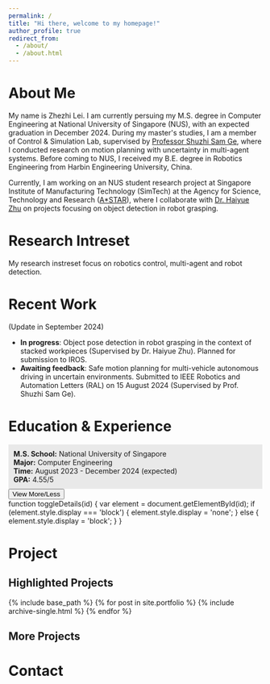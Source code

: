```yaml
---
permalink: /
title: "Hi there, welcome to my homepage!"
author_profile: true
redirect_from: 
  - /about/
  - /about.html
---
```

# <a id="Home"></a> About Me
My name is Zhezhi Lei. I am currently persuing my M.S. degree in Computer Engineering at National University of Singapore (NUS), with an expected graduation in December 2024. During my master's studies, I am a member of Control & Simulation Lab, supervised by [Professor Shuzhi Sam Ge](https://cde.nus.edu.sg/ece/staff/ge-shuzhi-sam/), where I conducted research on motion planning with uncertainty in multi-agent systems. Before coming to NUS, I received my B.E. degree in Robotics Engineering from Harbin Engineering University, China.

Currently, I am working on an NUS student research project at Singapore Institute of Manufacturing Technology (SimTech) at the Agency for Science, Technology and Research ([A*STAR](https://www.a-star.edu.sg/)), where I collaborate with [Dr. Haiyue Zhu](https://scholar.google.com/citations?hl=en&user=uO_R9wQAAAAJ) on projects focusing on object detection in robot grasping.

# Research Intreset
My research instreset focus on robotics control, multi-agent and robot detection. 

# Recent Work 
(Update in September 2024)
- **In progress**: Object pose detection in robot grasping in the context of stacked workpieces (Supervised by Dr. Haiyue Zhu). Planned for submission to IROS.
- **Awaiting feedback**: Safe motion planning for multi-vehicle autonomous driving in uncertain environments. Submitted to IEEE Robotics and Automation Letters (RAL) on 15 August 2024 (Supervised by Prof. Shuzhi Sam Ge).

# <a id="Experience"></a> Education & Experience
<head>
<meta charset="UTF-8">
<style>
.details {
    overflow: hidden;
    background-color: #f1f1f1;
    padding: 0 10px;
    max-height: 0;
    transition: max-height 0.5s ease-out; /* 使用max-height和过渡效果实现滑动效果 */
}
.summary {
    background-color: #e9e9e9;
    padding: 10px;
    margin-top: 5px;
}
</style>
</head>
<body>

<div class="summary">
    <strong>M.S. School:</strong> National University of Singapore<br>
    <strong>Major:</strong> Computer Engineering<br>
    <strong>Time:</strong> August 2023 - December 2024 (expected)<br>
    <strong>GPA:</strong> 4.55/5
</div>
<button onclick="toggleDetails('educationDetails')">View More/Less</button>
<div id="educationDetails" class="details">
    <p><strong>Detailed Experience:</strong></p>
    <ul>
        <li>Participated in advanced robotics research projects focusing on AI applications.</li>
        <li>Developed software for autonomous drones as part of a capstone project.</li>
        <li>Contributed to open-source projects relevant to real-time data processing.</li>
    </ul>
</div>

<script>
function toggleDetails(id) {
    var element = document.getElementById(id);
    if (element.style.maxHeight && element.style.maxHeight !== '0px') {
        element.style.maxHeight = '0';
    } else {
        element.style.maxHeight = element.scrollHeight + 'px'; // 设置为实际高度以实现展开
    }
}
</script>

</body>
function toggleDetails(id) {
    var element = document.getElementById(id);
    if (element.style.display === 'block') {
        element.style.display = 'none';
    } else {
        element.style.display = 'block';
    }
}
</script>

</body>

# <a id="Project"></a> Project
## Highlighted Projects
{% include base_path %}
{% for post in site.portfolio %}
  {% include archive-single.html %}
{% endfor %}
## More Projects

# <a id="Contact"></a> Contact


